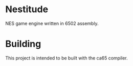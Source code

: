 # Nestitude

NES game engine written in 6502 assembly.

# Building

This project is intended to be built with the ca65 compiler.
